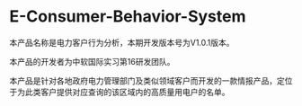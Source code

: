 # E-Consumer-Behavior-System
本产品名称是电力客户行为分析，本期开发版本号为V1.0.1版本。

本产品的开发者为中软国际实习第16研发团队。

本产品是针对各地政府电力管理部门及类似领域客户而开发的一款情报产品，定位于为此类客户提供对应查询的该区域内的高质量用电户的名单。

